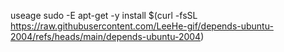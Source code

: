 useage
sudo -E apt-get -y install $(curl -fsSL https://raw.githubusercontent.com/LeeHe-gif/depends-ubuntu-2004/refs/heads/main/depends-ubuntu-2004)
